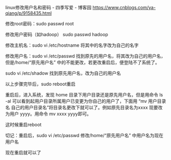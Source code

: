 linux修改用户名和密码 - 四季写爱 - 博客园 https://www.cnblogs.com/ya-qiang/p/9158435.html

修改root密码：sudo passwd root

修改用户密码（如hadoop） sudo passwd hadoop

修改主机名：sudo vi /etc/hostname 将其中的名字改为自己的名字

修改用户名：sudo  vi /etc/passwd 找到原先的用户名，将其改为自己的用户名，但是/home/“原先用户名” 中的不能更改，若更改重启后，便登陆不了系统了。

sudo     vi /etc/shadow 找到原先用户名，改为自己的用户名

以上步骤完毕后，sudo reboot重启

重启后，进入系统，发现 home 目录下用户目录还是原先用户名，但是用命令 ls -al 可以看到起用户目录所属用户已变更为你自己的用户了，下面用 “mv 用户目录名 自己的用户目录名”将目录名更改下就可以了。例如原先目录名为xxxx 现要改为用户 yyyy。用命令 mv xxxx yyyy即可。

这时候重启reboot

切记：重启后，sudo vi /etc/passwd 修改/home/“原先用户名” 中用户名为现在用户名

现在重启就可以了